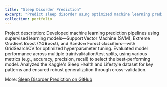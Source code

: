 ```yaml
---
title: "Sleep Disorder Prediction"
excerpt: "Predict sleep disorder using optimized machine learning prediction pipelines using supervised learning models"
collection: portfolio
---
```


Project description: Developed machine learning prediction pipelines using supervised learning models—Support Vector Machine (SVM), Extreme Gradient Boost (XGBoost), and Random Forest classifiers—with GridSearchCV for optimized hyperparameter tuning. Evaluated model performance across multiple train/validation/test splits, using various metrics (e.g., accuracy, precision, recall) to select the best-performing model. Analyzed the Kaggle's Sleep Health and Lifestyle dataset for key patterns and ensured robust generalization through cross-validation.

More: [Sleep Disorder Prediction on GitHub](https://github.com/mikaseel/projects/blob/main/portfolio/Sleep%20Disorder%20Prediction.ipynb)
